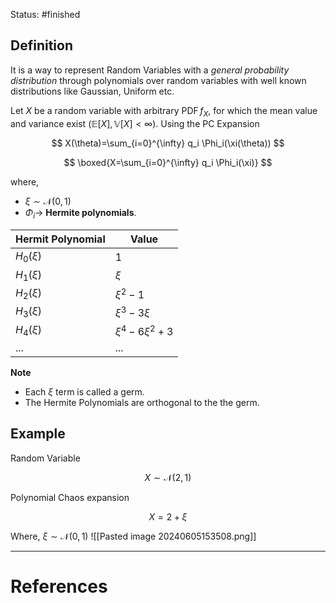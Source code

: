 Status: #finished 
## Definition
It is a way to represent Random Variables with a *general probability distribution* through polynomials over random variables with well known distributions like Gaussian, Uniform etc. 

Let $X$ be a random variable with arbitrary $\operatorname{PDF} f_X$, for which the mean value and variance exist $(\mathbb{E}[X], \mathbb{V}[X]<\infty)$. 
Using the PC Expansion

$$
X(\theta)=\sum_{i=0}^{\infty} q_i \Phi_i(\xi(\theta))
$$


$$
\boxed{X=\sum_{i=0}^{\infty} q_i \Phi_i(\xi)}
$$


where, 
- $\xi \sim \mathcal{N}(0,1)$ 
- $\Phi_i\rightarrow$  **Hermite polynomials**.

| Hermit Polynomial  | Value                |
| ------------------ | -------------------- |
| $H_0(\xi)$         | 1                    |
| $H_1(\xi)$         | $\xi$                |
| $H_2(\xi)$         | $\xi^2 - 1$          |
| $H_3(\xi)$         | $\xi^3 - 3\xi$       |
| $H_4(\xi)$         | $\xi^4 - 6\xi^2 + 3$ |
| ...                | ...                  |



**Note** 
- Each $\xi$ term is called a germ.
- The Hermite Polynomials are orthogonal to the the germ. 


## Example

Random Variable

$$
X \sim \mathcal{N}(2,1)
$$

Polynomial Chaos expansion
 
$$
X=2+\xi
$$

 Where,  $\xi \sim \mathcal{N}(0,1)$
![[Pasted image 20240605153508.png]]





---
# References
